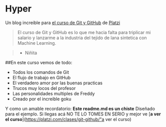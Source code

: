 # Hyper 
Un blog increible para [el curso de Git y GitHub](https://platzi.com/clases/git-github/) de [Platzi](https://platzi.com/"Platzi")
>El curso  de Git y GitHub es lo que me hacia falta para triplicar mi salario y lanzarme a la industria del tejido de lana sintetica con Machine Learning.

>* Niñita

##En este curso vemos de todo:
* Todos los comandos de Git
* El flujo de trabajo en GitHub
* El verdadero amor por las buenas practicas
* Trucos muy locos del profesor
* Las personalidades multiples de Freddy
* Creado por el increible goku

Y como un amable recordatorio: **Este readme.md es un chiste** Diseñado para el ejemplo. Si llegas acá NO TE LO TOMES EN SERIO y mejor ve [**a ver el curso**](https://platzi.com/clases/git-github/"a ver el curso)
